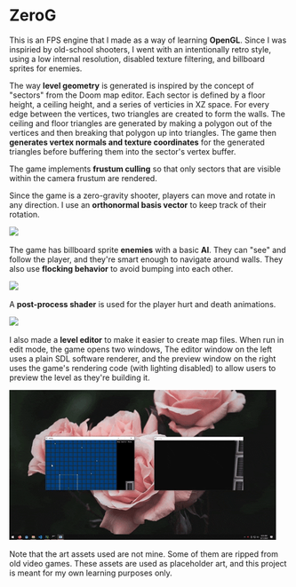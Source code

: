 # ZeroG
This is an FPS engine that I made as a way of learning **OpenGL**. Since I was inspiried by old-school shooters, I went with an intentionally retro style, using a low internal resolution, disabled texture filtering, and billboard sprites for enemies.

The way **level geometry** is generated is inspired by the concept of "sectors" from the Doom map editor. Each sector is defined by a floor height, a ceiling height, and a series of verticies in XZ space. For every edge between the vertices, two triangles are created to form the walls. The ceiling and floor triangles are generated by making a polygon out of the vertices and then breaking that polygon up into triangles. The game then **generates vertex normals and texture coordinates** for the generated triangles before buffering them into the sector's vertex buffer.

The game implements **frustum culling** so that only sectors that are visible within the camera frustum are rendered.

Since the game is a zero-gravity shooter, players can move and rotate in any direction. I use an **orthonormal basis vector** to keep track of their rotation.

![](./docs/0.gif)

The game has billboard sprite **enemies** with a basic **AI**. They can "see" and follow the player, and they're smart enough to navigate around walls. They also use **flocking behavior** to avoid bumping into each other.

![](./docs/1.gif)

A **post-process shader** is used for the player hurt and death animations.

![](./docs/2.gif)

I also made a **level editor** to make it easier to create map files. When run in edit mode, the game opens two windows, The editor window on the left uses a plain SDL software renderer, and the preview window on the right uses the game's rendering code (with lighting disabled) to allow users to preview the level as they're building it.

![](./docs/3.gif)

Note that the art assets used are not mine. Some of them are ripped from old video games. These assets are used as placeholder art, and this project is meant for my own learning purposes only.
